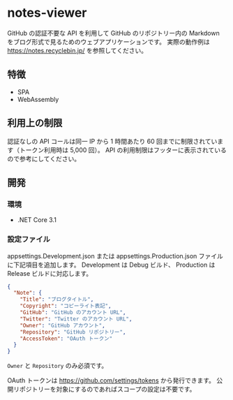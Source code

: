 # notes-viewer

GitHub の認証不要な API を利用して GitHub のリポジトリー内の Markdown をブログ形式で見るためのウェブアプリケーションです。
実際の動作例は https://notes.recyclebin.jp/ を参照してください。

## 特徴

- SPA
- WebAssembly

## 利用上の制限

認証なしの API コールは同一 IP から 1 時間あたり 60 回までに制限されています（トークン利用時は 5,000 回）。
API の利用制限はフッターに表示されているので参考にしてください。

## 開発

### 環境

- .NET Core 3.1

### 設定ファイル

appsettings.Development.json または appsettings.Production.json ファイルに下記項目を追加します。
Development は Debug ビルド、 Production は Release ビルドに対応します。

```json
{
  "Note": {
    "Title": "ブログタイトル",
    "Copyright": "コピーライト表記",
    "GitHub": "GitHub のアカウント URL",
    "Twitter": "Twitter のアカウント URL",
    "Owner": "GitHub アカウント",
    "Repository": "GitHub リポジトリー",
    "AccessToken": "OAuth トークン"
  }
}
```

`Owner` と `Repository` のみ必須です。

OAuth トークンは https://github.com/settings/tokens から発行できます。
公開リポジトリーを対象にするのであればスコープの設定は不要です。
